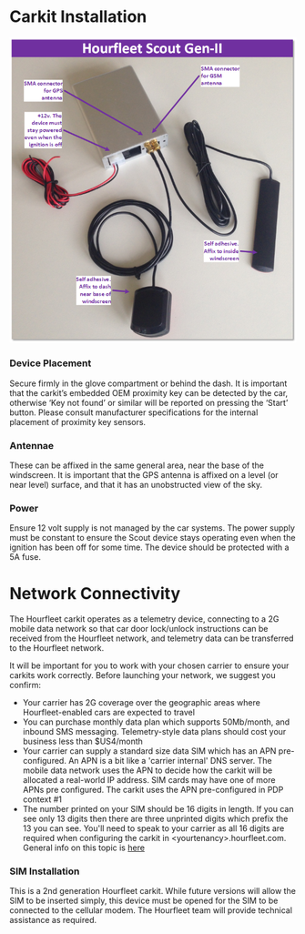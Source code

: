 # Carkit Installation
![](images/Mindkin-Scout-Gen2-RevF-Diagram.png) 

### Device Placement  
Secure firmly in the glove compartment or behind the dash. It is important that the carkit’s embedded OEM proximity key can be detected by the car, otherwise ‘Key not found’ or similar will be reported on pressing the ‘Start’ button. Please consult manufacturer specifications for the internal placement of proximity key sensors.  

### Antennae
These can be affixed in the same general area, near the base of the windscreen. It is important that the GPS antenna is affixed on a level (or near level) surface, and that it has an unobstructed view of the sky. 

### Power  
Ensure 12 volt supply is not managed by the car systems. The power supply must be constant to ensure the Scout device stays operating even when the ignition has been off for some time. The device should be protected with a 5A fuse.  
  
  
# Network Connectivity
The Hourfleet carkit operates as a telemetry device, connecting to a 2G mobile data network so that car door lock/unlock instructions can be received from the Hourfleet network, and telemetry data can be transferred to the Hourfleet network. 

It will be important for you to work with your chosen carrier to ensure your carkits work correctly. Before launching your network, we suggest you confirm:
-	Your carrier has 2G coverage over the geographic areas where Hourfleet-enabled cars are expected to travel
-	You can purchase monthly data plan which supports 50Mb/month, and inbound SMS messaging. Telemetry-style data plans should cost your business less than $US4/month
-	Your carrier can supply a standard size data SIM which has an APN pre-configured. An APN is a bit like a 'carrier internal' DNS server. The mobile data network uses the APN to decide how the carkit will be allocated a real-world IP address. SIM cards may have one of more APNs pre configured. The carkit uses the APN pre-configured in PDP context #1 
- The number printed on your SIM should be 16 digits in length. If you can see only 13 digits then there are three unprinted digits which prefix the 13 you can see. You'll need to speak to your carrier as all 16 digits are required when configuring the carkit in \<yourtenancy\>.hourfleet.com. General info on this topic is [here](https://www.imei.info/faq-what-is-ICCID)
  
### SIM Installation
This is a 2nd generation Hourfleet carkit. While future versions will allow the SIM to be inserted simply, this device must be opened for the SIM to be connected to the cellular modem. The Hourfleet team will provide technical assistance as required.
